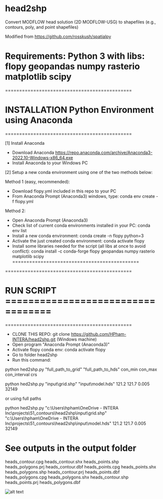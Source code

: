 # head2shp
Convert MODFLOW head solution (2D MODFLOW-USG) to shapefiles (e.g., contours, poly, and point shapefiles)

Modified from https://github.com/rosskush/spatialpy

# Requirements: Python 3 with libs: flopy geopandas numpy rasterio matplotlib scipy


=============================================
# INSTALLATION Python Environment using Anaconda
=============================================

[1] Install Anaconda
- Download Anaconda https://repo.anaconda.com/archive/Anaconda3-2022.10-Windows-x86_64.exe
- Install Anaconda to your Windows PC

[2] Setup a new conda environment using one of the two methods below: 

Method 1 (easy, recommended): 
- Download flopy.yml included in this repo to your PC
- From Anaconda Prompt (Anaconda3) windows, type: conda env create -f flopy.yml

Method 2: 
- Open Anaconda Prompt (Anaconda3)
- Check list of current conda environments installed in your PC: conda env list
- Install a new conda environment: conda create -n flopy python=3
- Activate the just created conda environment: conda activate flopy
- Install some libraries needed for the script (all libs at once to avoid conflict): conda install -c conda-forge flopy geopandas numpy rasterio matplotlib scipy
=============================================


=============================================
# RUN SCRIPT ==================================
=============================================
- CLONE THIS REPO: git clone https://github.com/HPham-INTERA/head2shp.git (Windows machine)
- Open program "Anaconda Prompt (Anaconda3)"
- Activate flopy conda env: conda activate flopy
- Go to folder head2shp
- Run this command: 

python hed2shp.py "full_path_to_grid" "full_path_to_hds" con_min con_max con_interval crs

python hed2shp.py "input\grid.shp" "input\model.hds" 121.2 121.7 0.005 32149

or using full paths

python hed2shp.py "c:\Users\hpham\OneDrive - INTERA Inc\projects\51_contours\head2shp\input\grid.shp" "c:\Users\hpham\OneDrive - INTERA Inc\projects\51_contours\head2shp\input\model.hds" 121.2 121.7 0.005 32149



# See outputs in the output folder
heads_contour.cpg  heads_contour.shx  heads_points.shp    heads_polygons.prj
heads_contour.dbf  heads_points.cpg   heads_points.shx    heads_polygons.shp
heads_contour.prj  heads_points.dbf   heads_polygons.cpg  heads_polygons.shx
heads_contour.shp  heads_points.prj   heads_polygons.dbf

![alt text](https://github.com/HPham-INTERA/head2shp/blob/main/output/contour_qgis.png?raw=true)


